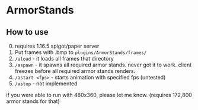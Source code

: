 # ArmorStands

## How to use
0. requires 1.16.5 spigot/paper server
1. Put frames with .bmp to `plugins/ArmorStands/frames/`
2. `/aload` - it loads all frames that directory
3. `/aspawn` - it spawns all required armor stands. never got it to work. client freezes before all required armor stands renders.
4. `/astart <fps>` - starts animation with specified fps (untested)
5. `/astop` - not implemented

if you were able to run with 480x360, please let me know. (requires 172,800 armor stands for that)
